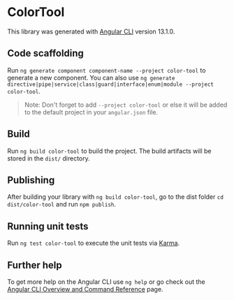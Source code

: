 # ColorTool

This library was generated with [Angular CLI](https://github.com/angular/angular-cli) version 13.1.0.

## Code scaffolding

Run `ng generate component component-name --project color-tool` to generate a new component. You can also use `ng generate directive|pipe|service|class|guard|interface|enum|module --project color-tool`.
> Note: Don't forget to add `--project color-tool` or else it will be added to the default project in your `angular.json` file. 

## Build

Run `ng build color-tool` to build the project. The build artifacts will be stored in the `dist/` directory.

## Publishing

After building your library with `ng build color-tool`, go to the dist folder `cd dist/color-tool` and run `npm publish`.

## Running unit tests

Run `ng test color-tool` to execute the unit tests via [Karma](https://karma-runner.github.io).

## Further help

To get more help on the Angular CLI use `ng help` or go check out the [Angular CLI Overview and Command Reference](https://angular.io/cli) page.
